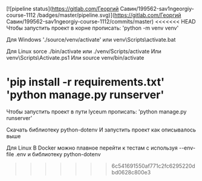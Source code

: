 [![pipeline status](https://gitlab.com/Георгий Савин/199562-sav1ngeorgiy-course-1112
/badges/master/pipeline.svg)](https://gitlab.com/Георгий Савин/199562-sav1ngeorgiy-course-1112/commits/master)
<<<<<<< HEAD
Чтобы запустить проект в корне прописать:
'python -m venv venv'

Для Windows
'./source/venv/activate' или
venv\Scripts\activate.bat

Для Linux
sorce ./bin/activate или
./venv/Scripts/activate
Или
venv\Scripts\Activate.ps1
Или
source venv/bin/activate

'pip install -r requirements.txt'
'python manage.py runserver'
=======
Чтобы запустить проект в пути lyceum прописать:
'python manage.py runserver'

Скачать библиотеку python-dotenv
И запустить проект как описывалось выше

Для Linux
В Docker можно плавное перейти к тестам с используя
--env-file .env и библиотеку python-dotenv

>>>>>>> 6c541691550af771c2fc6295220dbd0628c800e3

